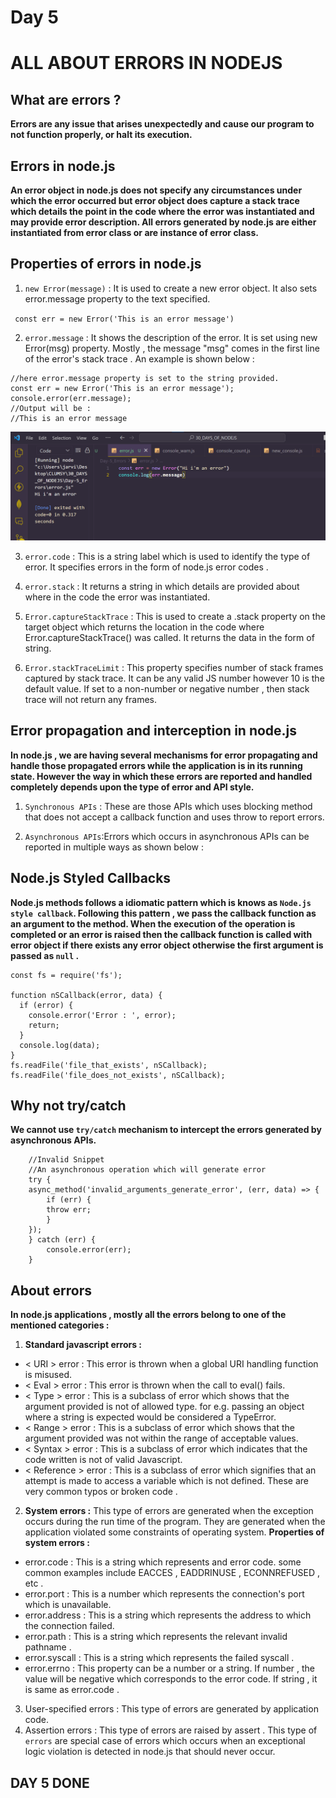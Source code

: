 # Day 5
# ALL ABOUT ERRORS IN NODEJS

## What are errors ? 
**Errors are any issue that arises unexpectedly and cause our program to not function properly, or halt its execution.**

## Errors in node.js
**An error object in node.js does not specify any circumstances under which the error occurred but error object does capture a stack trace which details the point in the code where the error was instantiated and may provide error description. All errors generated by node.js are either instantiated from error class or are instance of error class.**

## Properties of errors in node.js 

1. `new Error(message)` : It is used to create a new error object. It also sets error.message property to the text specified.

` const err = new Error('This is an error message')`

2. `error.message` :  It shows the description of the error. It is set using new Error(msg) property. Mostly , the message "msg" comes in the first line of the error's stack trace . An example is shown below :

```
//here error.message property is set to the string provided.
const err = new Error('This is an error message');
console.error(err.message);
//Output will be :
//This is an error message
```
![Alt text](image.png)

3. `error.code` : This is a string label which is used to identify the type of error. It specifies errors in the form of node.js error codes .

4. `error.stack` : It returns a string in which details are provided about where in the code the error was instantiated.

5. `Error.captureStackTrace` : This is used to create a .stack property on the target object which returns the location in the code where Error.captureStackTrace() was called. It returns the data in the form of string.

6. `Error.stackTraceLimit` : This property specifies number of stack frames captured by stack trace. It can be any valid JS number however 10 is the default value. If set to a non-number or negative number , then stack trace will not return any frames.

## Error propagation and interception in node.js

**In node.js , we are having several mechanisms for error propagating and handle those propagated errors while the application is in its running state. However the way in which these errors are reported and handled completely depends upon the type of error and API style.**

1. `Synchronous APIs` : These are those APIs which uses blocking method that does not accept a callback function and uses throw to report errors.

2. `Asynchronous APIs`:Errors which occurs in asynchronous APIs can be reported in multiple ways as shown below :

## Node.js Styled Callbacks 
**Node.js methods follows a idiomatic pattern which is knows as `Node.js style callback`. Following this pattern , we pass the callback function as an argument to the method. When the execution of the operation is completed or an error is raised then the callback function is called with error object if there exists any error object otherwise the first argument is passed as `null` .**

```
const fs = require('fs');

function nSCallback(error, data) {
  if (error) {
    console.error('Error : ', error);
    return;
  }
  console.log(data);
}
fs.readFile('file_that_exists', nSCallback);
fs.readFile('file_does_not_exists', nSCallback);
```

## Why not try/catch
**We cannot use `try/catch` mechanism to intercept the errors generated by asynchronous APIs.**

```
    //Invalid Snippet
    //An asynchronous operation which will generate error
    try {
    async_method('invalid_arguments_generate_error', (err, data) => {
        if (err) {
        throw err;
        }
    });
    } catch (err) {
        console.error(err);
    }							
```

## About errors
**In node.js applications , mostly all the errors belong to one of the mentioned categories :**

1. **Standard javascript errors :**
- < URI > error : This error is thrown when a global URI handling function is misused.
- < Eval > error : This error is thrown when the call to eval() fails.
- < Type > error : This is a subclass of error which shows that the argument provided is not of allowed type.
for e.g. passing an object where a string is expected would be considered a TypeError.
- < Range > error : This is a subclass of error which shows that the argument provided was not within the range of acceptable values.
- < Syntax > error : This is a subclass of error which indicates that the code written is not of valid Javascript.
- < Reference > error : This is a subclass of error which signifies that an attempt is made to access a variable which is not defined. These are very common typos or broken code .
2. **System errors :** This type of errors are generated when the exception occurs during the run time of the program. They are generated when the application violated some constraints of operating system.
**Properties of system errors :**
- error.code : This is a string which represents and error code. some common examples include EACCES , EADDRINUSE , ECONNREFUSED , etc .
- error.port : This is a number which represents the connection's port which is unavailable.
- error.address : This is a string which represents the address to which the connection failed.
- error.path : This is a string which represents the relevant invalid pathname .
- error.syscall : This is a string which represents the failed syscall .
- error.errno : This property can be a number or a string. If number , the value will be negative which corresponds to the error code. If string , it is same as error.code .
3. User-specified errors : This type of errors are generated by application code.
4. Assertion errors : This type of errors are raised by assert . This type of `errors` are special case of errors which occurs when an exceptional logic violation is detected in node.js that should never occur.


## DAY 5 DONE